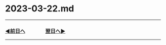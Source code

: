 # 2023-03-22.md

---

### [◀️前日へ](https://github.com/yuasys/chatty-journal/blob/main/2023/03/2023-03-21.md)&emsp;&emsp;&emsp;&emsp;[翌日へ▶️](https://github.com/yuasys/chatty-journal/blob/main/2023/03/2023-03-23.md)

---
